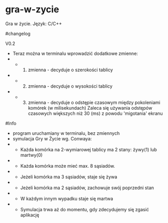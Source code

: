 # gra-w-zycie
Gra w życie. Język: C/C++

#changelog

V0.2
- Teraz można w terminalu wprowadzić dodatkowe zmienne:
- - 1. zmienna - decyduje o szerokości tablicy
- - 2. zmienna - decyduje o wysokości tablicy
- - 3. zmienna - decyduje o odstępie czasowym między pokoleniami komórek (w milisekundach)
Zaleca się używania odstępów czasowych większych niż 30 (ms) z powodu 'migotania' ekranu

#Info

- program uruchamiany w terminalu, bez zmiennych
- symulacja Gry w Życie wg. Conwaya:
- - Każda komórka na 2-wymiarowej tablicy ma 2 stany: żywy(1) lub martwy(0)
- - Każda komórka może mieć max. 8 sąsiadów.
- - Jeżeli komórka ma 3 sąsiadów, staje się żywa
- - Jeżeli komórka ma 2 sąsiadów, zachowuje swój poprzedni stan
- - W każdym innym wypadku staje się martwa
- - Symulacja trwa aż do momentu, gdy zdecydujemy się zgasić aplikację


